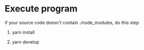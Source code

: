# Execute program

if your source code doesn't contain ./node_modules, do this step
1. yarn install

2. yarn develop



